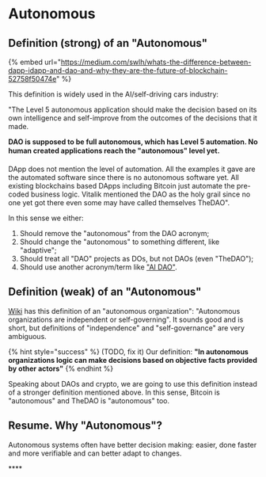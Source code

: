 # Autonomous

## Definition \(strong\) of an "Autonomous"

{% embed url="https://medium.com/swlh/whats-the-difference-between-dapp-idapp-and-dao-and-why-they-are-the-future-of-blockchain-52758f50474e" %}

This definition is widely used in the AI/self-driving cars industry:

"The Level 5 autonomous application should make the decision based on its own intelligence and self-improve from the outcomes of the decisions that it made.

**DAO is supposed to be full autonomous, which has Level 5 automation. No human created applications reach the "autonomous" level yet.**

DApp does not mention the level of automation. All the examples it gave are the automated software since there is no autonomous software yet. All existing blockchains based DApps including Bitcoin just automate the pre-coded business logic. Vitalik mentioned the DAO as the holy grail since no one yet got there even some may have called themselves TheDAO". 

In this sense we either:

1. Should remove the "autonomous" from the DAO acronym;
2. Should change the "autonomous" to something different, like "adaptive";
3. Should treat all "DAO" projects as DOs, but not DAOs \(even "TheDAO"\);
4. Should use another acronym/term like ["AI DAO"](https://medium.com/@trentmc0/ai-daos-and-three-paths-to-get-there-cfa0a4cc37b8). 

## Definition \(weak\) of an "Autonomous"

[Wiki](https://en.wikipedia.org/wiki/Autonomy) has this definition of an "autonomous organization": "Autonomous organizations are independent or self-governing". It sounds good and is short, but definitions of "independence" and "self-governance" are very ambiguous. 

{% hint style="success" %}
\(TODO, fix it\) Our definition: **"In autonomous organizations logic can make decisions based on objective facts provided by other actors"**
{% endhint %}

Speaking about DAOs and crypto, we are going to use this definition instead of a stronger definition mentioned above. In this sense, Bitcoin is "autonomous" and TheDAO is "autonomous" too. 

## Resume. Why "Autonomous"?

Autonomous systems often have better decision making: easier, done faster and more verifiable and can better adapt to changes.



\*\*\*\*


